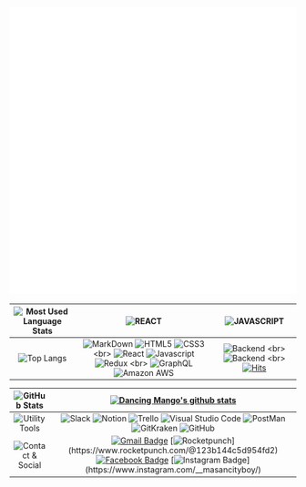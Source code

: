 ![I am FrontEnd Developer @shogong](https://raw.githubusercontent.com/Yeongjae-Shin/Yeongjae-Shin/main/header.svg)

| ![Most Used Language Stats](https://img.shields.io/badge/Most%20Used%20Language%20Stats-rgba(255,255,255,0)?style=for-the-badge) | ![REACT](https://img.shields.io/badge/-%E2%98%85%E2%98%85%E2%98%85%E2%98%86%E2%98%86-3776AB?style=for-the-badge&logo=React&logoColor=61DAFB&colorA=333333) | ![JAVASCRIPT](https://img.shields.io/badge/-%E2%98%85%E2%98%85%E2%98%85%E2%98%86%E2%98%86-F7DF1E?style=for-the-badge&logo=javascript&logoColor=F7DF1E&colorA=333333) |
|:-:|:-:|:-:|
| ![Top Langs](https://github-readme-stats.vercel.app/api/top-langs/?username=Yeongjae-Shin&layout=compact&exclude_repo=ensia96.github.io&langs_count=4)  | ![MarkDown](https://img.shields.io/badge/--rgba(255,255,255,0)?style=for-the-badge&logo=MarkDown&logoColor=000000) ![HTML5](https://img.shields.io/badge/--rgba(255,255,255,0)?style=for-the-badge&logo=HTML5&logoColor=E34F26) ![CSS3](https://img.shields.io/badge/--rgba(255,255,255,0)?style=for-the-badge&logo=CSS3&logoColor=1572B6) <br> ![React](https://img.shields.io/badge/--rgba(255,255,255,0)?style=for-the-badge&logo=React&logoColor=61DAFB) ![Javascript](https://img.shields.io/badge/--rgba(0,0,0,0)?style=for-the-badge&logo=Javascript&logoColor=F7DF1E) ![Redux](https://img.shields.io/badge/--rgba(255,255,255,0)?style=for-the-badge&logo=Redux&logoColor=764ABC) <br> ![GraphQL](https://img.shields.io/badge/--rgba(255,255,255,0)?style=for-the-badge&logo=GraphQL&logoColor=E10098 ) ![Amazon AWS](https://img.shields.io/badge/--rgba(255,255,255,0)?style=for-the-badge&logo=Amazon%20AWS&logoColor=232F3E) | ![Backend](https://img.shields.io/badge/Interested%20in-rgba(255,255,255,0)?style=for-the-badge) <br> ![Backend](https://img.shields.io/badge/Backend-rgba(255,255,255,0)?style=for-the-badge) <br> [![Hits](https://hits.seeyoufarm.com/api/count/incr/badge.svg?url=https%3A%2F%2Fgithub.com%2FYeongjae-Shin&count_bg=%234CC3ED&title_bg=%23555555&icon=github.svg&icon_color=%23E7E7E7&title=hits&edge_flat=false)](https://hits.seeyoufarm.com)

| ![GitHub Stats](https://img.shields.io/badge/GitHub%20Stats-rgba(255,255,255,0)?style=for-the-badge) | [![Dancing Mango's github stats](https://github-readme-stats.vercel.app/api?username=Yeongjae-Shin&count_private=true&show_icons=true)](https://github.com/ensia96) |
|:-:|:-:|
| ![Utility Tools](https://img.shields.io/badge/Utility%20Tools-rgba(255,255,255,0)?style=for-the-badge) | ![Slack](https://img.shields.io/badge/--rgba(255,255,255,0)?style=for-the-badge&logo=Slack&logoColor=4A154B) ![Notion](https://img.shields.io/badge/--rgba(255,255,255,0)?style=for-the-badge&logo=Notion&logoColor=000000) ![Trello](https://img.shields.io/badge/--rgba(255,255,255,0)?style=for-the-badge&logo=Trello&logoColor=0079BF) ![Visual Studio Code](https://img.shields.io/badge/--rgba(255,255,255,0)?style=for-the-badge&logo=Visual%20Studio%20Code&logoColor=007ACC) ![PostMan](https://img.shields.io/badge/--rgba(255,255,255,0)?style=for-the-badge&logo=PostMan&logoColor=FF6C37) ![GitKraken](https://img.shields.io/badge/--rgba(255,255,255,0)?style=for-the-badge&logo=GitKraken&logoColor=179287) ![GitHub](https://img.shields.io/badge/--rgba(255,255,255,0)?style=for-the-badge&logo=GitHub&logoColor=181717)  |
| ![Contact & Social](https://img.shields.io/badge/Contact%20&%20Social-rgba(255,255,255,0)?style=for-the-badge) | [![Gmail Badge](https://img.shields.io/badge/Gmail-d14836?style=flat-square&logo=Gmail&logoColor=white&link=mailto:ensia96@gmail.com)](mailto:syj9484@gmail.com) [![Rocketpunch](https://img.shields.io/badge/-RocketPunch-rgb(53,73,254)?style=flat-square&logo=Apache%20RocketMQ&logoColor=white&link=https://www.rocketpunch.com/@123b144c5d954fd2)](https://www.rocketpunch.com/@123b144c5d954fd2) [![Facebook Badge](https://img.shields.io/badge/facebook-1877f2?style=flat-square&logo=facebook&logoColor=white&link=https://www.facebook.com/yeongjae.shin.3/)](https://www.facebook.com/yeongjae.shin.3/) [![Instagram Badge](http://img.shields.io/badge/-Instagram-rgb(40,40,40)?style=flat-square&logo=instagram&link=https://www.instagram.com/__masancityboy/)](https://www.instagram.com/__masancityboy/) |
